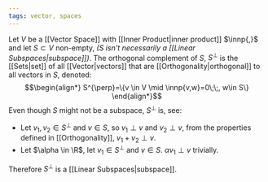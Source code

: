 ```yaml
---
tags: vector, spaces
---
```

Let $V$ be a [[Vector Space]] with [[Inner Product|inner product]] $\innp{,}$ and let $S \subset V$ non-empty,  *(S isn't necessarily a [[Linear Subspaces|subspace]])*. The orthogonal complement of $S$, $S^\perp$ is the [[Sets|set]] of all [[Vector|vectors]] that are [[Orthogonality|orthogonal]] to all vectors in $S$, denoted:
$$\begin{align*}
S^{\perp}=\{v \in V \mid \innp{v,w}=0\;\;, w\in S\}
\end{align*}$$
Even though $S$ might not be a subspace, $S^{\perp}$ is, see:

- Let $v_{1},v_{2}\in S^{\perp}$ and $v \in S$, so $v_{1}\perp v$ and $v_{2} \perp v$, from the properties defined in [[Orthogonality]], $v_{1}+ v_{2}\perp v$.
- Let $\alpha \in \R$, let $v_{1} \in S^{\perp}$ and $v \in S$. $\alpha v_{1} \perp v$ trivially.

Therefore $S^{\perp}$ is a [[Linear Subspaces|subspace]]. 

